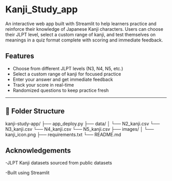 # Kanji_Study_app
An interactive web app built with Streamlit to help learners practice and reinforce their knowledge of Japanese Kanji characters. Users can choose their JLPT level, select a custom range of kanji, and test themselves on meanings in a quiz format complete with scoring and immediate feedback.


##  Features

-  Choose from different JLPT levels (N3, N4, N5, etc.)
-  Select a custom range of kanji for focused practice
-  Enter your answer and get immediate feedback
-  Track your score in real-time
-  Randomized questions to keep practice fresh

---

## 📂 Folder Structure

kanji-study-app/
├── app_deploy.py
├── data/
│ └── N2_kanji.csv
  └── N3_kanji.csv
  └── N4_kanji.csv
  └── N5_kanji.csv
├── images/
│ └── kanji_icon.png
├── requirements.txt
└── README.md

## Acknowledgements
-JLPT Kanji datasets sourced from public datasets

-Built using Streamlit
